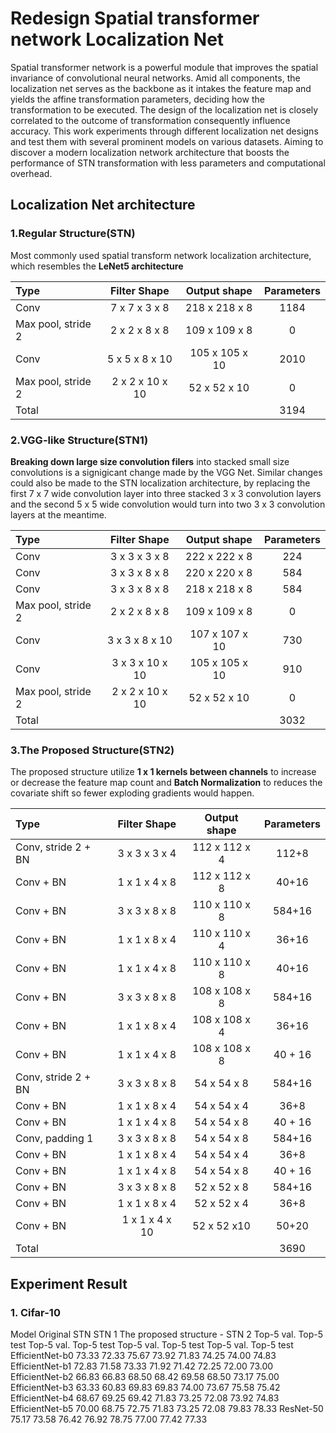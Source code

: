 # Redesign Spatial transformer network Localization Net

Spatial transformer network is a powerful module that improves the spatial invariance of convolutional neural networks. Amid all components, the localization net serves as the backbone as it intakes the feature map and yields the affine transformation parameters, deciding how the transformation to be executed. The design of the localization net is closely correlated to the outcome of transformation consequently influence accuracy. This work experiments through different localization net designs and test them with several prominent models on various datasets. Aiming to discover a modern localization network architecture that boosts the performance of STN transformation with less parameters and computational 
overhead.

## Localization Net architecture

### 1.Regular Structure(STN)
Most commonly used spatial transform network localization architecture, which resembles the **LeNet5 architecture**

|Type| Filter Shape  | Output shape | Parameters|
|:----|:----:|:---:|:---:|
| Conv  | 7 x 7 x 3 x 8 |218 x 218 x 8|1184
| Max pool, stride 2  | 2 x 2 x 8 x 8	|109 x 109 x 8|0
|Conv |5 x 5 x 8 x 10	|105 x 105 x 10	|2010
|Max pool, stride 2|2 x 2 x 10 x 10	|52 x 52 x 10	|0
|Total| | |3194|

### 2.VGG-like Structure(STN1)
**Breaking down large size convolution filers** into stacked small size convolutions is a signigicant change made by the VGG Net. Similar changes could also be made to the STN localization architecture, by replacing the first 7 x 7 wide convolution layer into three stacked 3 x 3 convolution layers and the second 5 x 5 wide convolution would turn into two 3 x 3 convolution layers at the meantime.

|Type| Filter Shape  | Output shape | Parameters|
|:----|:----:|:---:|:---:|
Conv|	3 x 3 x 3 x 8	|222 x 222 x 8	|224
Conv|	3 x 3 x 8 x 8	|220 x 220 x 8	|584
Conv|	3 x 3 x 8 x 8	|218 x 218 x 8	|584
Max pool, stride 2	|2 x 2 x 8 x 8	|109 x 109 x 8	|0
Conv|	3 x 3 x 8 x 10	|107 x 107 x 10|	730
Conv|	3 x 3 x 10 x 10	|105 x 105 x 10|	910
Max pool, stride 2	|2 x 2 x 10 x 10	|52 x 52 x 10	|0
Total|	|	|3032


### 3.The Proposed Structure(STN2)

The proposed structure utilize **1 x 1 kernels between channels** to increase or decrease the feature map count and
**Batch Normalization** to reduces the covariate shift so fewer exploding gradients would happen.

|Type| Filter Shape  | Output shape | Parameters|
|:----|:----:|:---:|:---:|
Conv, stride 2 + BN	|3 x 3 x 3 x 4	|112 x 112 x 4	|112+8
Conv + BN	|1 x 1 x 4 x 8	|112 x 112 x 8	|40+16
Conv + BN	|3 x 3 x 8 x 8	|110 x 110 x 8	|584+16
Conv + BN	|1 x 1 x 8 x 4	|110 x 110 x 4	|36+16
Conv + BN	|1 x 1 x 4 x 8	|110 x 110 x 8	|40+16
Conv + BN	|3 x 3 x 8 x 8	|108 x 108 x 8	|584+16
Conv + BN	|1 x 1 x 8 x 4	|108 x 108 x 4	|36+16
Conv + BN	|1 x 1 x 4 x 8	|108 x 108 x 8	|40 + 16
Conv, stride 2 + BN	|3 x 3 x 8 x 8	|54 x 54 x 8	|584+16
Conv + BN	|1 x 1 x 8 x 4	|54 x 54 x 4	|36+8
Conv + BN	|1 x 1 x 4 x 8	|54 x 54 x 8	|40 + 16
Conv, padding 1	|3 x 3 x 8 x 8	|54 x 54 x 8	|584+16
Conv + BN	|1 x 1 x 8 x 4	|54 x 54 x 4	|36+8
Conv + BN	|1 x 1 x 4 x 8	|54 x 54 x 8	|40 + 16
Conv + BN	|3 x 3 x 8 x 8	|52 x 52 x 8	|584+16
Conv + BN	|1 x 1 x 8 x 4	|52 x 52 x 4	|36+8
Conv + BN	|1 x 1 x 4 x 10	|52 x 52 x10	|50+20
Total|	|	|3690

## Experiment Result

### 1. Cifar-10

Model	Original	STN	STN 1	The proposed structure - STN 2
	Top-5 val.	Top-5 test	Top-5 
val.	Top-5 
test	Top-5 
val.	Top-5
test	Top-5 
val.	Top-5 
test
EfficientNet-b0	73.33	72.33	75.67	73.92	71.83	74.25	74.00	74.83
EfficientNet-b1	72.83	71.58	73.33	71.92	71.42	72.25	72.00	73.00
EfficientNet-b2	66.83	66.83	68.50	68.42	69.58	68.50	73.17	75.00
EfficientNet-b3	63.33	60.83	69.83	69.83	74.00	73.67	75.58	75.42
EfficientNet-b4	68.67	69.25	69.42	71.83	73.25	72.08	73.92	74.83
EfficientNet-b5	70.00	68.75	72.75	71.83	73.25	72.08	79.83	78.33
ResNet-50	75.17	73.58	76.42	76.92	78.75	77.00	77.42	77.33







